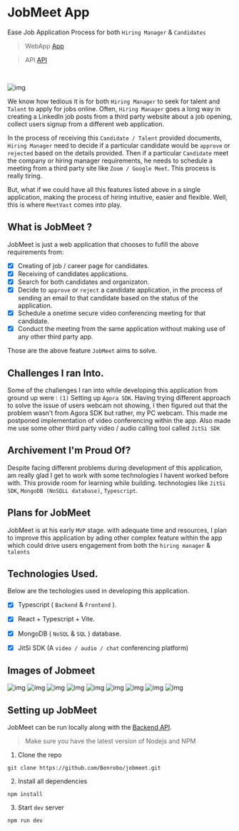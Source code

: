 # JobMeet App

Ease Job Application Process for both `Hiring Manager` & `Candidates`

> WebApp [App](https://github.com/Benrobo/jobmeet)

> API [API](https://github.com/Benrobo/jobmeet-api)



</br>

![img](https://raw.githubusercontent.com/Benrobo/jobmeet/main/githubImg/JobMeet.png)

We know how tedious it is for both `Hiring Manager` to seek for talent and `Talent` to apply for jobs online. Often, `Hiring Manager` goes a long way in creating a LinkedIn job posts from a third party website about a job opening, collect users signup from a different web application.

In the process of receiving this `Candidate / Talent` provided documents, `Hiring Manager` need to decide if a particular candidate would be `approve` or `rejected` based on the details provided. Then if a particular `Candidate` meet the company or hiring manager requirements, he needs to schedule a meeting from a third party site like `Zoom / Google Meet`. This process is really tiring.

But, what if we could have all this features listed above in a single application, making the process of hiring intuitive, easier and flexible. Well, this is where `MeetVast` comes into play.

## What is JobMeet ? 
JobMeet is just a web application that chooses to fufill the above requirements from:

- [x] Creating of job / career page for candidates.
- [x] Receiving of candidates applications.
- [x] Search for both candidates and organizaton.
- [x] Decide to `approve` or `reject` a candidate application, in the process of sending an email to that candidate based on the status of the application.
- [x] Schedule a onetime secure video conferencing meeting for that candidate.
- [x] Conduct the meeting from the same application without making use of any other third party app.

Those are the above feature `JobMeet` aims to solve.

## Challenges I ran Into.
Some of the challenges I ran into while developing this application from ground up were : 
`(1)` Setting up `Agora SDK`. Having trying different approach to solve the issue of users webcam not showing, I then figured out that the problem wasn't from Agora SDK but rather, my PC webcam. This made me postponed implementation of video conferencing within the app. Also made me use some other third party video / audio calling tool called `JitSi SDK`

## Archivement I'm Proud Of?
Despite facing different problems during development of this application, am really glad I get to work with some technologies I havent worked before with. This provide room for learning while building. technologies like `JitSi SDK`, `MongoDB (NoSQLL database)`, `Typescript`.

## Plans for JobMeet
JobMeet is at his early `MVP` stage. with adequate time and resources, I plan to improve this application by ading other complex feature within the app which could drive users engagement from both the `hiring manager` & `talents`

## Technologies Used.
Below are the techologies used in developing this application.

- [x] Typescript ( `Backend` & `Frontend` ).
- [x] React + Typescript  + Vite.
- [x] MongoDB ( `NoSQL` & `SQL` ) database.
- [x] JitSi SDK (A `video / audio / chat` conferencing platform)


## Images of Jobmeet
![img](https://raw.githubusercontent.com/Benrobo/jobmeet/main/githubImg/JobMeet.png)
![img](https://raw.githubusercontent.com/Benrobo/jobmeet/main/githubImg/jobmeet%202.png)
![img](https://raw.githubusercontent.com/Benrobo/jobmeet/main/githubImg/jobmeet%204.png)
![img](https://raw.githubusercontent.com/Benrobo/jobmeet/main/githubImg/jobmeet%205.png)
![img](https://raw.githubusercontent.com/Benrobo/jobmeet/main/githubImg/jobmeet%206.png)
![img](https://raw.githubusercontent.com/Benrobo/jobmeet/main/githubImg/jobmeet%207.png)
![img](https://raw.githubusercontent.com/Benrobo/jobmeet/main/githubImg/jobmeet%208.png)
![img](https://raw.githubusercontent.com/Benrobo/jobmeet/main/githubImg/jobmeet%209.png)
![img](https://raw.githubusercontent.com/Benrobo/jobmeet/main/githubImg/jobmeet%2010.png)

## Setting up JobMeet
JobMeet can be run locally along with the [Backend API](https://github.com/Benrobo/jobmeet-api).

> Make sure you have the latest version of Nodejs and NPM

1. Clone the repo
```
git clone https://github.com/Benrobo/jobmeet.git
```
2. Install all dependencies
```
npm install
```
3. Start `dev` server
```
npm run dev
```


